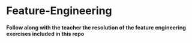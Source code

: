 # Feature-Engineering

#### Follow along with the teacher the resolution of the feature engineering exercises included in this repo
